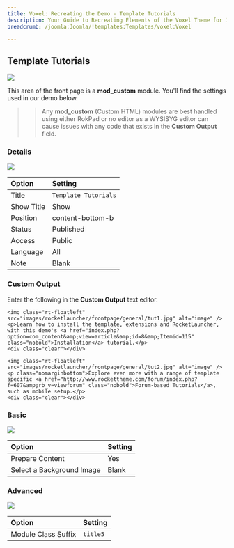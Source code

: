 ```yaml
---
title: Voxel: Recreating the Demo - Template Tutorials
description: Your Guide to Recreating Elements of the Voxel Theme for Joomla
breadcrumb: /joomla:Joomla/!templates:Templates/voxel:Voxel

---
```


Template Tutorials
-----
![][demo]

This area of the front page is a **mod_custom** module. You'll find the settings used in our demo below.

>> Any **mod_custom** (Custom HTML) modules are best handled using either RokPad or no editor as a WYSISYG editor can cause issues with any code that exists in the **Custom Output** field.

### Details
![][demo2]

| Option     | Setting                  |  
| :--------- | :----------------------- |  
| Title      | `Template Tutorials`     |  
| Show Title | Show                     |  
| Position   | content-bottom-b         |  
| Status     | Published                |  
| Access     | Public                   |  
| Language   | All                      |  
| Note       | Blank                    |  

### Custom Output
Enter the following in the **Custom Output** text editor.

~~~
<img class="rt-floatleft" src="images/rocketlauncher/frontpage/general/tut1.jpg" alt="image" />
<p>Learn how to install the template, extensions and RocketLauncher, with this demo's <a href="index.php?option=com_content&amp;view=article&amp;id=8&amp;Itemid=115" class="nobold">Installation</a> tutorial.</p>
<div class="clear"></div>

<img class="rt-floatleft" src="images/rocketlauncher/frontpage/general/tut2.jpg" alt="image" />
<p class="nomarginbottom">Explore even more with a range of template specific <a href="http://www.rockettheme.com/forum/index.php?f=607&amp;rb_v=viewforum" class="nobold">Forum-based Tutorials</a>, such as mobile setup.</p>
<div class="clear"></div>
~~~

### Basic
![][demo3]

| Option                    | Setting |  
| :------------------------ | :------ |  
| Prepare Content           | Yes     |  
| Select a Background Image | Blank   |

### Advanced
![][demo4]

| Option              | Setting  |  
| :------------------ | :------- |  
| Module Class Suffix | `title5` |  

[demo]: assets/demo_9.jpeg
[demo2]: assets/tutorial_1.jpeg
[demo3]: assets/tutorial_2.jpeg
[demo4]: assets/tutorial_3.jpeg